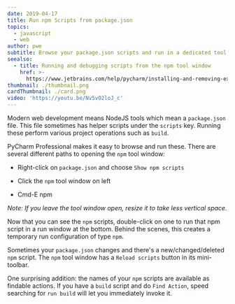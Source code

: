 ```yaml
---
date: 2019-04-17
title: Run npm Scripts from package.json
topics:
  - javascript
  - web
author: pwe
subtitle: Browse your package.json scripts and run in a dedicated tool window.
seealso:
  - title: Running and debugging scripts from the npm tool window
    href: >-
      https://www.jetbrains.com/help/pycharm/installing-and-removing-external-software-using-node-package-manager.html#ws_npm_run_debug_scripts_from_npm_tool_window
thumbnail: ./thumbnail.png
cardThumbnail: ./card.png
video: 'https://youtu.be/Nv5vO2loJ_c'
---
```

Modern web development means NodeJS tools which mean a `package.json` file. 
This file sometimes has helper scripts under the `scripts` key. Running 
these perform various project operations such as `build`.

PyCharm Professional makes it easy to browse and run these. There are 
several different paths to opening the `npm` tool window:

- Right-click on `package.json` and choose `Show npm scripts`

- Click the `npm` tool window on left

- Cmd-E npm
    
*Note: If you leave the tool window open, resize it to take less vertical space.*

Now that you can see the `npm` scripts, double-click on one to run that 
npm script in a run window at the bottom. Behind the scenes, this creates 
a temporary run configuration of type `npm`.

Sometimes your `package.json` changes and there's a new/changed/deleted `npm` 
script. The `npm` tool window has a `Reload scripts` button in its mini-toolbar.

One surprising addition: the names of your `npm` scripts are available as 
findable actions. If you have a `build` script and do `Find Action`, speed 
searching for `run build` will let you immediately invoke it. 
